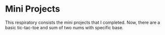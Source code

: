 # Mini Projects

This respiratory consists the mini projects that I completed. Now, there are a basic tic-tac-toe and sum of two nums with specific base.

